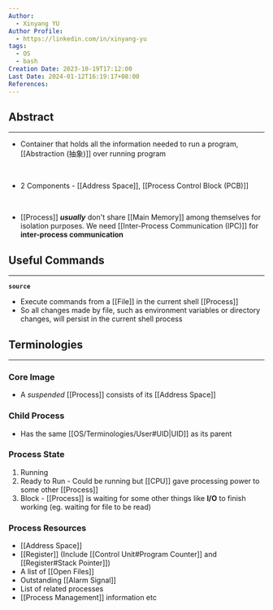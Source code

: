```yaml
---
Author:
  - Xinyang YU
Author Profile:
  - https://linkedin.com/in/xinyang-yu
tags:
  - OS
  - bash
Creation Date: 2023-10-19T17:12:00
Last Date: 2024-01-12T16:19:17+08:00
References: 
---
```


## Abstract
---

- Container that holds all the information needed to run a program, [[Abstraction (抽象)]] over running program
</br>

- 2 Components - [[Address Space]], [[Process Control Block (PCB)]]
</br>

- [[Process]] **_usually_** don't share [[Main Memory]] among themselves for isolation purposes. We need [[Inter-Process Communication (IPC)]] for **inter-process communication** 

## Useful Commands
---
**`source`**
- Execute commands from a [[File]] in the current shell [[Process]]
- So all changes made by file, such as environment variables or directory changes, will persist in the current shell process

## Terminologies
---

### Core Image

- A _suspended_ [[Process]] consists of its [[Address Space]]

### Child Process

- Has the same [[OS/Terminologies/User#UID|UID]] as its parent
### Process State
1. Running
2. Ready to Run - Could be running but [[CPU]] gave processing power to some other [[Process]]
3. Block - [[Process]] is waiting for some other things like **I/O** to finish working (eg. waiting for file to be read)
### Process Resources
- [[Address Space]]
- [[Register]] (Include [[Control Unit#Program Counter]] and [[Register#Stack Pointer]])
- A list of [[Open Files]]
- Outstanding [[Alarm Signal]]
- List of related processes
- [[Process Management]] information etc